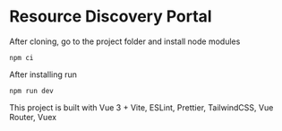 # Resource Discovery Portal

After cloning, go to the project folder and install node modules

    npm ci

After installing run

    npm run dev

This project is built with Vue 3 + Vite, ESLint, Prettier, TailwindCSS, Vue Router, Vuex
